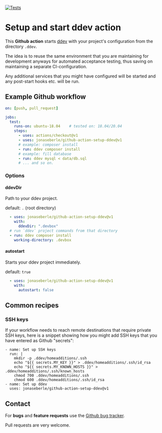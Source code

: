[![Tests](https://github.com/jonaseberle/github-action-setup-ddev/workflows/tests/badge.svg?event=push)](https://github.com/jonaseberle/github-action-setup-ddev/actions)

# Setup and start ddev action

This **Github action** starts [ddev](https://github.com/drud/ddev/) with your project's configuration from the directory `.ddev`.

The idea is to reuse the same environment that you are maintaining for development anyways for automated acceptance testing, thus saving on maintaining a separate CI-configuration.

Any additional services that you might have configured will be started and any post-start hooks etc. will be run.

## Example Github workflow

```yaml
on: [push, pull_request]

jobs:
  test:
    runs-on: ubuntu-18.04    # tested on: 18.04/20.04
    steps:
      - uses: actions/checkout@v1
      - uses: jonaseberle/github-action-setup-ddev@v1
      # example: composer install
      - run: ddev composer install
      # example: fill database
      - run: ddev mysql < data/db.sql
      # ... and so on.
```

### Options

#### ddevDir

Path to your ddev project.

default: `.` (root directory)

```yaml
  - uses: jonaseberle/github-action-setup-ddev@v1
    with:
      ddevDir: ".devbox"
  # run `ddev` project commands from that directory
  - run: ddev composer install
    working-directory: .devbox
```

#### autostart

Starts your ddev project immediately.

default: `true`

```yaml
  - uses: jonaseberle/github-action-setup-ddev@v1
    with:
      autostart: false
```

## Common recipes

### SSH keys

If your workflow needs to reach remote destinations that require private SSH keys, here is a snippet showing how you might add SSH keys that you have entered as Github "secrets":

```
- name: Set up SSH keys
  run: |
    mkdir -p .ddev/homeadditions/.ssh
    echo "${{ secrets.MY_KEY }}" > .ddev/homeadditions/.ssh/id_rsa
    echo "${{ secrets.MY_KNOWN_HOSTS }}" > .ddev/homeadditions/.ssh/known_hosts
    chmod 700 .ddev/homeadditions/.ssh
    chmod 600 .ddev/homeadditions/.ssh/id_rsa
- name: Set up ddev
  uses: jonaseberle/github-action-setup-ddev@v1
```

## Contact

For **bugs** and **feature requests** use the [Github bug tracker](https://github.com/jonaseberle/github-action-setup-ddev/issues).

Pull requests are very welcome.

